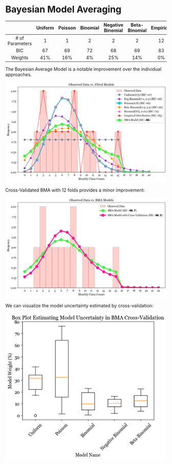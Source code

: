 # Bayesian Model Averaging

| | Uniform | Poisson | Binomial | Negative Binomial | Beta-Binomial | Empirical | BMA |
| :---: | :---: | :---: | :---: | :---: | :---: | :---: | :---: |
| # of Parameters | 1 | 1 | 2 | 2 | 2 | 12 | 1.4 |
| BIC | 67 | 69 | 72 | 68 | 69 | 83 | **66** |
| Weights | 41% | 16% | 4% | 25% | 14% | 0% | - |

The Bayesian Average Model is a notable improvement over the individual approaches.

![Bayesian Average Model](output/observed%20data%20vs%20fitted%20models.png)

Cross-Validated BMA with 12 folds provides a minor improvement:

![BMA Cross-Validated Model](output/observed%20data%20vs%20bma%20models%20and%20cv.png)

We can visualize the model uncertainty estimated by cross-validation:

![Model Uncertainty](output/box%20plot%20of%20model%20weights%20in%20bma.png)
